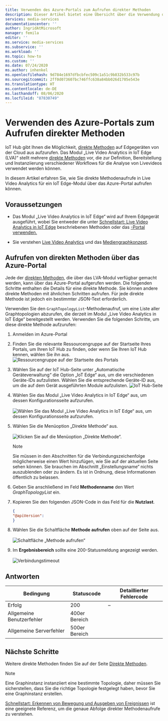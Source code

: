 ```yaml
---
title: Verwenden des Azure-Portals zum Aufrufen direkter Methoden
description: Dieser Artikel bietet eine Übersicht über die Verwendung des Azure-Portals zum Aufrufen direkter Methoden.
services: media-services
documentationcenter: ''
author: IngridAtMicrosoft
manager: femila
editor: ''
ms.service: media-services
ms.subservice: ''
ms.workload: ''
ms.topic: how-to
ms.custom: ''
ms.date: 07/24/2020
ms.author: inhenkel
ms.openlocfilehash: 9d784e1697dfbcbfec509c1a51c9b832b533c97b
ms.sourcegitcommit: 2ff0d073607bc746ffc638a84bb026d1705e543e
ms.translationtype: HT
ms.contentlocale: de-DE
ms.lasthandoff: 08/06/2020
ms.locfileid: "87830749"
---
```

# <a name="how-to-use-azure-portal-to-invoke-direct-methods"></a>Verwenden des Azure-Portals zum Aufrufen direkter Methoden

IoT Hub gibt Ihnen die Möglichkeit, [direkte Methoden](../../iot-hub/iot-hub-devguide-direct-methods.md#method-invocation-for-iot-edge-modules) auf Edgegeräten von der Cloud aus aufzurufen. Das Modul „Live Video Analytics in IoT Edge (LVA)“ stellt mehrere [direkte Methoden](./direct-methods.md) vor, die zur Definition, Bereitstellung und Instanziierung verschiedener Workflows für die Analyse von Livevideos verwendet werden können.

In diesem Artikel erfahren Sie, wie Sie direkte Methodenaufrufe in Live Video Analytics für ein IoT Edge-Modul über das Azure-Portal aufrufen können.

## <a name="prerequisites"></a>Voraussetzungen

* Das Modul „Live Video Analytics in IoT Edge“ wird auf Ihrem Edgegerät ausgeführt, wobei Sie entweder die unter [Schnellstart: Live Video Analytics in IoT Edge](./get-started-detect-motion-emit-events-quickstart.md) beschriebenen Methoden oder das [-Portal verwenden.](./deploy-iot-edge-device.md)

* Sie verstehen [Live Video Analytics](./overview.md) und das [Mediengraphkonzept](./media-graph-concept.md).

## <a name="invoking-direct-methods-via-azure-portal"></a>Aufrufen von direkten Methoden über das Azure-Portal

Jede der [direkten Methoden](./direct-methods.md), die über das LVA-Modul verfügbar gemacht werden, kann über das Azure-Portal aufgerufen werden. Die folgenden Schritte enthalten die Details für eine direkte Methode. Sie können andere direkte Methoden mit ähnlichen Schritten aufrufen. Für jede direkte Methode ist jedoch ein bestimmter JSON-Text erforderlich.

Verwenden Sie den `GraphTopologyList`-Methodenaufruf, um eine Liste aller Graphtopologien abzurufen, die derzeit im Modul „Live Video Analytics in IoT Edge“ bereitgestellt werden. Verwenden Sie die folgenden Schritte, um diese direkte Methode aufzurufen:

1. Anmelden im Azure-Portal
1. Finden Sie die relevante Ressourcengruppe auf der Startseite Ihres Portals, um Ihren IoT Hub zu finden, oder wenn Sie Ihren IoT Hub kennen, wählen Sie ihn aus.
    ![Ressourcengruppe auf der Startseite des Portals](media/use-azure-portal-to-invoke-directs-methods/portal-rg-home.png)
1. Wählen Sie auf der IoT Hub-Seite unter „Automatische Geräteverwaltung“ die Option „IoT Edge“ aus, um die verschiedenen Geräte-IDs aufzulisten. Wählen Sie die entsprechende Geräte-ID aus, um die auf dem Gerät ausgeführten Module aufzulisten.
    ![IoT Hub-Seite](media/use-azure-portal-to-invoke-directs-methods/iot-hub-page.png)
1. Wählen Sie das Modul „Live Video Analytics in IoT Edge“ aus, um dessen Konfigurationsseite aufzurufen.<br><br>
    ![Wählen Sie das Modul „Live Video Analytics in IoT Edge“ aus, um dessen Konfigurationsseite aufzurufen.](media/use-azure-portal-to-invoke-directs-methods/modules.png)
1. Wählen Sie die Menüoption „Direkte Methode“ aus. <br><br>
    ![Klicken Sie auf die Menüoption „Direkte Methode“.](media/use-azure-portal-to-invoke-directs-methods/module-details.png)
    > [!NOTE]
    > Sie müssen in den Abschnitten für die Verbindungszeichenfolge möglicherweise einen Wert hinzufügen, wie Sie auf der aktuellen Seite sehen können. Sie brauchen im Abschnitt „Einstellungsname“ nichts auszublenden oder zu ändern. Es ist in Ordnung, diese Informationen öffentlich zu belassen.

1. Geben Sie anschließend im Feld **Methodenname** den Wert *GraphTopologyList* ein.
1. Kopieren Sie den folgenden JSON-Code in das Feld für die **Nutzlast**.
    ```json
    {
    "@apiVersion":
    }
    ```
1. Wählen Sie die Schaltfläche **Methode aufrufen** oben auf der Seite aus.<br><br>
    ![Schaltfläche „Methode aufrufen“](media/use-azure-portal-to-invoke-directs-methods/direct-method.png)
1. Im **Ergebnisbereich** sollte eine 200-Statusmeldung angezeigt werden.<br><br>
    ![Verbindungstimeout](media/use-azure-portal-to-invoke-directs-methods/connection-timeout.png)

## <a name="responses"></a>Antworten

| Bedingung             | Statuscode | Detaillierter Fehlercode |
|-----------------------|-------------|---------------------|
| Erfolg               | 200         | –                 |
| Allgemeine Benutzerfehler   | 400er Bereich   |                     |
| Allgemeine Serverfehler | 500er Bereich   |                     |

## <a name="next-steps"></a>Nächste Schritte

Weitere direkte Methoden finden Sie auf der Seite [Direkte Methoden](./direct-methods.md).

> [!NOTE]
> Eine Graphinstanz instanziiert eine bestimmte Topologie, daher müssen Sie sicherstellen, dass Sie die richtige Topologie festgelegt haben, bevor Sie eine Graphinstanz erstellen.

[Schnellstart: Erkennen von Bewegung und Ausgeben von Ereignissen](./get-started-detect-motion-emit-events-quickstart.md) ist eine geeignete Referenz, um die genaue Abfolge direkter Methodenaufrufe zu verstehen.